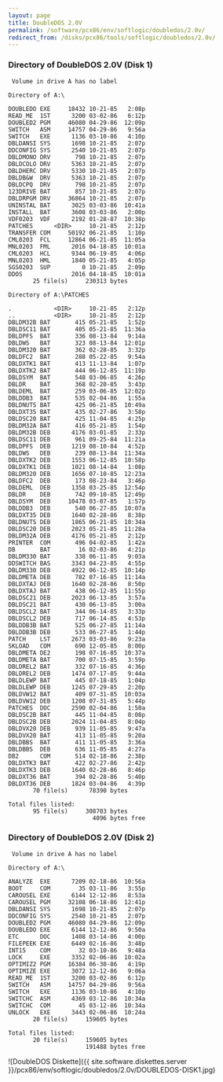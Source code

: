 ```yaml
---
layout: page
title: DoubleDOS 2.0V
permalink: /software/pcx86/env/softlogic/doubledos/2.0v/
redirect_from: /disks/pcx86/tools/softlogic/doubledos/2.0v/
---
```


### Directory of DoubleDOS 2.0V (Disk 1)

	 Volume in drive A has no label

	Directory of A:\

	DOUBLEDO EXE     18432 10-21-85   2:08p
	READ_ME  1ST      3200 03-02-86   6:12p
	DOUBLED2 PGM     46080 04-29-86  12:09p
	SWITCH   ASM     14757 04-29-86   9:56a
	SWITCH   EXE      1136 03-10-86   4:10p
	DBLDANSI SYS      1698 10-21-85   2:07p
	DDCONFIG SYS      2540 10-21-85   2:07p
	DBLDMONO DRV       798 10-21-85   2:07p
	DBLDCOLO DRV      5363 10-21-85   2:07p
	DBLDHERC DRV      5330 10-21-85   2:07p
	DBLDB&W  DRV      5363 10-21-85   2:07p
	DBLDCPQ  DRV       798 10-21-85   2:07p
	123DRIVE BAT       857 10-21-85   2:07p
	DBLDRPGM DRV     36864 10-21-85   2:07p
	UNINSTAL BAT      3025 03-03-86  10:41a
	INSTALL  BAT      3608 03-03-86   2:00p
	VDF0203  VDF      2192 01-28-87  10:38p
	PATCHES      <DIR>     10-21-85   2:12p
	TRANSFER COM     50192 06-21-85   1:10p
	CML0203  FCL     12864 06-21-85  11:05a
	MNL0203  FML      2016 04-18-85  10:01a
	CML0203  HCL      9344 06-19-85   4:06p
	MNL0203  HML      1840 05-21-85   4:05p
	SGS0203  SUP         0 10-21-85   2:09p
	DDOS              2016 04-18-85  10:01a
	       25 file(s)     230313 bytes

	Directory of A:\PATCHES

	.            <DIR>     10-21-85   2:12p
	..           <DIR>     10-21-85   2:12p
	DBLDM32B BAT       415 05-21-85   1:52p
	DBLDSC11 BAT       405 05-21-85  11:36a
	DBLDPFS  BAT       336 08-13-84   9:14a
	DBLDWS   BAT       323 08-13-84  12:01p
	DBLDM320 BAT       362 02-28-85   3:32p
	DBLDFC2  BAT       288 05-22-85   9:54a
	DBLDXTK1 BAT       413 11-13-84   1:07p
	DBLDXTK2 BAT       444 06-12-85  11:19p
	DBLDSYM  BAT       548 03-06-85   4:26p
	DBLDR    BAT       368 02-20-85   3:43p
	DBLDEML  BAT       259 03-06-85  12:02p
	DBLDDB3  BAT       535 02-04-86   1:55a
	DBLDNUTS BAT       425 06-21-85  10:49a
	DBLDXT35 BAT       435 02-27-86   3:58p
	DBLDSC20 BAT       425 11-04-85   4:25p
	DBLDM32A BAT       416 05-21-85   1:54p
	DBLDM32B DEB      4176 03-01-85   2:33p
	DBLDSC11 DEB       961 09-25-84  11:21a
	DBLDPFS  DEB      1219 08-10-84   4:52p
	DBLDWS   DEB       239 08-13-84  11:34a
	DBLDXTK2 DEB      1553 06-12-85  10:58p
	DBLDXTK1 DEB      1021 08-14-84   1:08p
	DBLDM320 DEB      1656 07-10-85  12:23a
	DBLDFC2  DEB       173 08-23-84   3:46p
	DBLDEML  DEB      1358 03-25-85  12:54p
	DBLDR    DEB       742 09-10-85  12:49p
	DBLDSYM  DEB     10478 03-07-85   1:57p
	DBLDDB3  DEB       540 06-27-85  10:07a
	DBLDXT35 DEB      1640 02-28-86   8:38p
	DBLDNUTS DEB      1865 06-21-85  10:34a
	DBLDSC20 DEB      2023 05-21-85  11:28a
	DBLDM32A DEB      4176 05-21-85   2:12p
	PRINTER  COM       496 04-02-85   1:42a
	DB       BAT        16 02-03-86   4:21p
	DBLDM330 BAT       338 06-11-85   9:03a
	DDSWITCH BAS      3343 04-23-85   4:55p
	DBLDM330 DEB      4922 06-12-85  10:14p
	DBLDMETA DEB       782 07-16-85  11:14a
	DBLDXTAJ DEB      1640 02-28-86   8:50p
	DBLDXTAJ BAT       438 06-12-85  11:55p
	DBLDSC21 DEB      2023 06-13-85   3:57a
	DBLDSC21 BAT       430 06-13-85   3:00a
	DBLDSCL2 BAT       344 06-14-85   3:33p
	DBLDSCL2 DEB       717 06-14-85   4:53p
	DBLDDB3B BAT       525 06-27-85  11:14a
	DBLDDB3B DEB       533 06-27-85   1:44p
	PATCH    LST      2673 03-03-86   9:23a
	SKLOAD   COM       690 12-05-85   8:00p
	DBLDMETA DE2       198 07-16-85  10:37a
	DBLDMETA BAT       700 07-15-85   3:59p
	DBLDREL2 BAT       332 07-16-85   4:36p
	DBLDREL2 DEB      1474 07-17-85   9:44a
	DBLDLEWP BAT       445 07-18-85   1:04p
	DBLDLEWP DEB      1245 07-29-85   2:20p
	DBLDVW12 BAT       409 07-31-85  10:03a
	DBLDVW12 DEB      1208 07-31-85   5:44p
	PATCHES  DOC      2590 02-04-86   1:50a
	DBLDSC2B BAT       445 11-04-85   8:08p
	DBLDSC2B DEB      2024 11-04-85   8:04p
	DBLDVX20 DEB       939 11-05-85   9:47a
	DBLDVX20 BAT       413 11-05-85   9:20a
	DBLDBBS  BAT       411 11-05-85   3:36a
	DBLDBBS  DEB       636 11-05-85   4:27a
	DB2      COM       514 02-18-86   2:38p
	DBLDXTK3 BAT       422 02-27-86   2:42p
	DBLDXTK3 DEB      1640 02-28-86   8:46p
	DBLDXT36 BAT       394 02-28-86   5:40p
	DBLDXT36 DEB      1824 03-04-86   4:39p
	       70 file(s)      78390 bytes

	Total files listed:
	       95 file(s)     308703 bytes
	                        4096 bytes free

### Directory of DoubleDOS 2.0V (Disk 2)

	 Volume in drive A has no label

	Directory of A:\

	ANALYZE  EXE      7209 02-18-86  10:56a
	BOOT     COM        35 03-11-86   3:55p
	CAROUSEL EXE      6144 12-12-86   8:53a
	CAROUSEL PGM     32108 06-18-86  12:41p
	DBLDANSI SYS      1698 10-21-85   2:07p
	DDCONFIG SYS      2540 10-21-85   2:07p
	DOUBLED2 PGM     46080 04-29-86  12:09p
	DOUBLEDO EXE      6144 12-12-86   9:50a
	ETC      DOC      1408 03-14-86   4:00p
	FILEPEEK EXE      6449 02-16-86   3:48p
	INT15    COM        32 03-10-86   9:48a
	LOCK     EXE      3352 02-06-86  10:02a
	OPTIMIZ2 PGM     16384 06-30-86   4:19p
	OPTIMIZE EXE      3072 12-12-86   9:06a
	READ_ME  1ST      3200 03-02-86   6:12p
	SWITCH   ASM     14757 04-29-86   9:56a
	SWITCH   EXE      1136 03-10-86   4:10p
	SWITCHC  ASM      4369 03-12-86  10:34a
	SWITCHC  COM        45 03-12-86  10:34a
	UNLOCK   EXE      3443 02-06-86  10:24a
	       20 file(s)     159605 bytes

	Total files listed:
	       20 file(s)     159605 bytes
	                      191488 bytes free

![DoubleDOS Diskette]({{ site.software.diskettes.server }}/pcx86/env/softlogic/doubledos/2.0v/DOUBLEDOS-DISK1.jpg)
